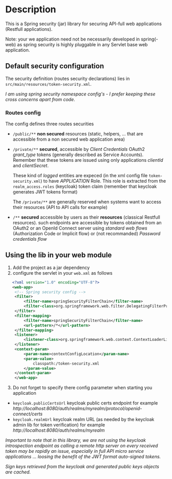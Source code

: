 # Description
This is a Spring security (jar) library for securing API-full web
applications (Restfull applications).

Note: your we application need not be necessarily developed
 in spring(-web) as spring security is highly pluggable in any 
 Servlet base web application.
 
## Default security configuration
The security definition (routes security declarations) lies
in `src/main/resources/token-security.xml`.

_I am using spring security namespace config's - 
I prefer keeping these cross concerns apart from code_.
 
### Routes config
 The config defines three routes securities
 
 * `/public/**` **non secured** resources (static, helpers, ... that are 
    accessible from a non secured web application area)
 * `/private/**` **secured**, accessible by _Client Credentials_ OAuth2
    *grant_type* tokens (generally described as Service Accounts). Remember that
    these tokens are issued using only applications _clientId_ and _clientSecret_.
    
    These kind of _logged_ entities are expeced (in the xml config file `token-security.xml`) 
    to have _APPLICATION_ Role. This role is extracted from the `realm_access.roles` (keycloak) token claim 
    (remember that keycloak generates JWT tokens format)

    The `/private/**` are generally reserved when systems want to access their resources
    (API to API calls for example)
 * `/**` **secured** accessible by users as their **resources** (classical Restfull resources).
    such endpoints are accessible by tokens obtained from an OAuth2 or an OpenId Connect server
    using _standard web flows_ (Authorization Code or Implicit flow) or (not recommanded) _Password credentials
    flow_

## Using the lib in your web module

1. Add the project as a jar dependency
2. configure the servlet in your `web.xml` as follows
```xml
   <?xml version="1.0" encoding="UTF-8"?>
   <web-app>
    <!-- Spring security config -->
   	<filter>
   		<filter-name>springSecurityFilterChain</filter-name>
   		<filter-class>org.springframework.web.filter.DelegatingFilterProxy</filter-class>
   	</filter>
   	<filter-mapping>
   		<filter-name>springSecurityFilterChain</filter-name>
   		<url-pattern>/*</url-pattern>
   	</filter-mapping>   
   	<listener>
   		<listener-class>org.springframework.web.context.ContextLoaderListener</listener-class>
   	</listener>
   	<context-param>
   		<param-name>contextConfigLocation</param-name>
   		<param-value>
   	        classpath:/token-security.xml
   	    </param-value>
   	</context-param>
    </web-app>
```
3. Do not forget to specify there config parameter when starting you application 
 
 - `keycloak.publicCertsUrl` keycloak public certs endpoint
  for example *http://localhost:8080/auth/realms/myrealm/protocol/openid-connect/certs*
 - `keycloak.realmUrl` keycloak realm URL (as needed by the keycloak admin lib for token verification)
  for example *http://localhost:8080/auth/realms/myrealm*

_Important to note that in this library, we are not using the keycloak introspection endpoint as 
calling a remote http server on every received token may be rapidly an issue, especially in full API micro service
applications ... loosing the benefit of the JWT format auto-signed tokens._

_Sign keys retrieved from the keycloak and generated public keys objects are cached._ 

